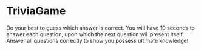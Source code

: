 # TriviaGame

Do your best to guess which answer is correct.
You will have 10 seconds to answer each question, upon which the next question will present itself.
Answer all questions correctly to show you possess ultimate knowledge!
